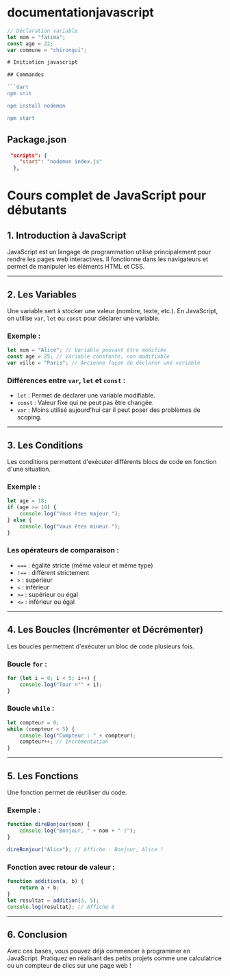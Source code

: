 # documentationjavascript
```javascript
// Déclaration variable
let nom = "fatima";
const age = 22;
var commune = "chirongui";

# Initiation javascript

## Commandes

```dart
npm init

npm install nodemon

npm start
```

## Package.json

```json
 "scripts": {
    "start": "nodemon index.js"
  },
```

# Cours complet de JavaScript pour débutants

## 1. Introduction à JavaScript

JavaScript est un langage de programmation utilisé principalement pour rendre les pages web interactives. Il fonctionne dans les navigateurs et permet de manipuler les éléments HTML et CSS.

---

## 2. Les Variables

Une variable sert à stocker une valeur (nombre, texte, etc.). En JavaScript, on utilise `var`, `let` ou `const` pour déclarer une variable.

### Exemple :

```jsx
let nom = "Alice"; // Variable pouvant être modifiée
const age = 25; // Variable constante, non modifiable
var ville = "Paris"; // Ancienne façon de déclarer une variable
```

### Différences entre `var`, `let` et `const` :

- `let` : Permet de déclarer une variable modifiable.
- `const` : Valeur fixe qui ne peut pas être changée.
- `var` : Moins utilisé aujourd'hui car il peut poser des problèmes de scoping.

---

## 3. Les Conditions

Les conditions permettent d'exécuter différents blocs de code en fonction d'une situation.

### Exemple :

```jsx
let age = 18;
if (age >= 18) {
    console.log("Vous êtes majeur.");
} else {
    console.log("Vous êtes mineur.");
}
```

### Les opérateurs de comparaison :

- `===` : égalité stricte (même valeur et même type)
- `!==` : différent strictement
- `>` : supérieur
- `<` : inférieur
- `>=` : supérieur ou égal
- `<=` : inférieur ou égal

---

## 4. Les Boucles (Incrémenter et Décrémenter)

Les boucles permettent d'exécuter un bloc de code plusieurs fois.

### Boucle `for` :

```jsx
for (let i = 0; i < 5; i++) {
    console.log("Tour n°" + i);
}
```

### Boucle `while` :

```jsx
let compteur = 0;
while (compteur < 5) {
    console.log("Compteur : " + compteur);
    compteur++; // Incrémentation
}
```

---

## 5. Les Fonctions

Une fonction permet de réutiliser du code.

### Exemple :

```jsx
function direBonjour(nom) {
    console.log("Bonjour, " + nom + " !");
}

direBonjour("Alice"); // Affiche : Bonjour, Alice !
```

### Fonction avec retour de valeur :

```jsx
function addition(a, b) {
    return a + b;
}
let resultat = addition(3, 5);
console.log(resultat); // Affiche 8
```

---

## 6. Conclusion

Avec ces bases, vous pouvez déjà commencer à programmer en JavaScript. Pratiquez en réalisant des petits projets comme une calculatrice ou un compteur de clics sur une page web !

```

